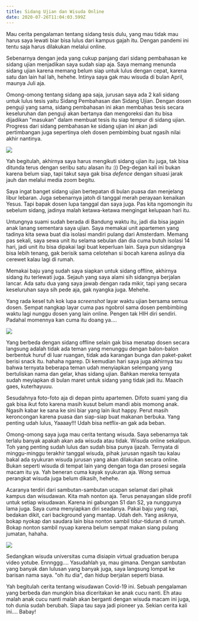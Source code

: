 ```yaml
---
title: Sidang Ujian dan Wisuda Online
date: 2020-07-26T11:04:03.599Z
---
```

Mau cerita pengalaman tentang sidang tesis dulu, yang mau tidak mau harus saya lewati biar bisa lulus dari kampus gajah itu. Dengan pandemi ini tentu saja harus dilakukan melalui online. 

Sebenarnya dengan jeda yang cukup panjang dari sidang pembahasan ke sidang ujian menjadikan saya sudah siap aja. Saya memang menunda sidang ujian karena memang belum siap untuk lulus dengan cepat, karena satu dan lain hal lah, hehehe. Intinya saya gak mau wisuda di bulan April, maunya Juli aja. 

Omong-omong tentang sidang apa saja, jurusan saya ada 2 kali sidang untuk lulus tesis yaitu Sidang Pembahasan dan Sidang Ujian. Dengan dosen penguji yang sama, sidang pembahasan ini akan membahas tesis secara keseluruhan dan penguji akan bertanya dan mengoreksi dan itu bisa dijadikan "masukan" dalam membuat tesis itu siap tempur di sidang ujian. Progress dari sidang pembahasan ke sidang ujian ini akan jadi pertimbangan juga sepertinya oleh dosen pembimbing buat ngasih nilai akhir nantinya.

![](/img/uploads/photo_2020-08-07-12.21.06.jpeg)

Yah begitulah, akhirnya saya harus mengikuti sidang ujian itu juga, tak bisa ditunda terus dengan seribu satu alasan itu :)) Deg-degan kali ini bukan karena belum siap, tapi takut saya gak bisa *defence* dengan situasi jarak jauh dan melalui media zoom begitu. 

Saya ingat banget sidang ujian bertepatan di bulan puasa dan menjelang libur lebaran. Juga sebenarnya jatoh di tanggal merah perayaan kenaikan Yesus. Tapi bapak dosen lupa tanggal dan saya juga. Pas kita ngomongin itu sebelum sidang, jadinya malah ketawa-ketawa mengingat kelupaan hari itu.

Untungnya suami sudah berada di Bandung waktu itu, jadi dia bisa jagain anak lanang sementara saya ujian. Saya memakai unit apartemen yang tadinya kita sewa buat dia isolasi mandiri pulang dari Amsterdam. Memang pas sekali, saya sewa unit itu selama sebulan dan dia cuma butuh isolasi 14 hari, jadi unit itu bisa dipakai lagi buat keperluan lain. Saya pun sidangnya bisa lebih tenang, gak berisik sama celotehan si bocah karena aslinya dia cerewet kalau lagi di rumah. 

Memakai baju yang sudah saya siapkan untuk sidang offline, akhirnya sidang itu terlewati juga. Sejauh yang saya alami sih sidangnya berjalan lancar. Ada satu dua yang saya jawab dengan rada mikir, tapi yang secara keseluruhan saya sih pede aja, gak nyangka juga. Mehehe. 

Yang rada kesel tuh kok lupa *screenshot* layar waktu ujian bersama semua dosen. Sempat nangkap layar cuma pas ngobrol sama dosen pembimbing waktu lagi nunggu dosen yang lain online. Pengen tak HIH diri sendiri. Padahal momennya kan cuma itu doang ya.... 

![](/img/uploads/screen-shot-2020-05-21-at-13.10.42.png)

Yang berbeda dengan sidang offline selain gak bisa menatap dosen secara langsung adalah tidak ada teman yang menunggu dengan balon-balon berbentuk huruf di luar ruangan, tidak ada karangan bunga dan paket-paket berisi snack itu. hahaha ngarep. Di kemudian hari saya juga akhirnya tau bahwa ternyata beberapa teman udah menyiapkan selempang yang bertuliskan nama dan gelar, khas sidang ujian. Bahkan mereka ternyata sudah meyiapkan di bulan maret untuk sidang yang tidak jadi itu. Maacih gaes, kuterhayuuu. 

Sesudahnya foto-foto aja di depan pintu apartemen. Difoto suami yang dia gak bisa ikut foto karena masih kusut belum mandi abis momong anak. Ngasih kabar ke sana ke sini biar yang lain ikut happy. Perut masih keroncongan karena puasa dan siap-siap buat makanan berbuka. Yang penting udah lulus, Yaaaay!!! Udah bisa netflix-an gak ada beban. 

Omong-omong saya juga mau cerita tentang wisuda. Saya sebenarnya tak terlalu banyak apakah akan ada wisuda atau tidak. Wisuda online sekalipun. Toh yang penting sudah lulus dan sudah bisa punya ijazah. Ternyata di minggu-minggu terakhir tanggal wisuda, pihak jurusan ngasih tau kalau bakal ada syukuran wisuda jurusan yang akan dilakukan secara online. Bukan seperti wisuda di tempat lain yang dengan toga dan prosesi segala macam itu ya. Yah beneran cuma kayak syukuran aja. Wong semua perangkat wisuda juga belum dikasih, hehehe.

Acaranya terdiri dari sambutan-sambutan ucapan selamat dari pihak kampus dan wisudawan. Kita mah nonton aja. Terus penayangan slide profil untuk setiap wisudawan. Karena ini gabungan S1 dan S2, ya nunggunya lama juga. Saya cuma menyiapkan diri seadanya. Pakai baju yang rapi, bedakan dikit, cari background yang mantap. Udah deh. Yang asiknya, bokap nyokap dan saudara lain bisa nonton sambil tidur-tiduran di rumah. Bokap nonton sambil nyuap karena belum sempat makan siang pulang jumatan, hahaha. 

![](/img/uploads/photo_2020-08-07-11.29.43.jpeg)

Sedangkan wisuda universitas cuma disiapin virtual graduation berupa video yotube. Ennnggg.... Yasudahlah ya, mau gimana. Dengan sambutan yang banyak dan lulusan yang banyak juga, saya langsung lompat ke barisan nama saya. "oh itu dia", dan hidup berjalan seperti biasa. 

Yah begitulah cerita tentang wisudawan Covid-19 ini. Sebuah pengalaman yang berbeda dan mungkin bisa diceritakan ke anak cucu nanti. Eh atau malah anak cucu nanti malah akan berganti dengan wisuda macam ini juga, toh dunia sudah berubah. Siapa tau saya jadi pioneer ya. Sekian cerita kali ini.... Babay!